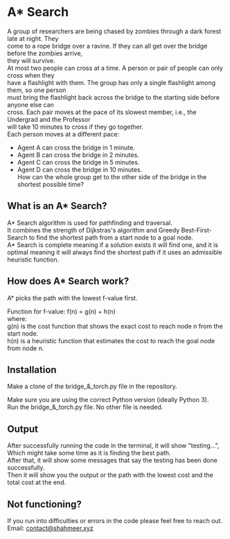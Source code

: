 # A* Search

A group of researchers are being chased by zombies through a dark forest late at night. They<br>
come to a rope bridge over a ravine. If they can all get over the bridge before the zombies arrive,<br>
they will survive.<br>
At most two people can cross at a time. A person or pair of people can only cross when they<br>
have a flashlight with them. The group has only a single flashlight among them, so one person<br>
must bring the flashlight back across the bridge to the starting side before anyone else can<br>
cross. Each pair moves at the pace of its slowest member, i.e., the Undergrad and the Professor<br>
will take 10 minutes to cross if they go together.<br>
Each person moves at a different pace:<br>
- Agent A can cross the bridge in 1 minute.<br>
- Agent B can cross the bridge in 2 minutes.<br>
- Agent C can cross the bridge in 5 minutes.<br>
- Agent D can cross the bridge in 10 minutes.<br>
How can the whole group get to the other side of the bridge in the shortest possible time?<br>

## What is an A* Search?

A* Search algorithm is used for pathfinding and traversal.<br>
It combines the strength of Dijkstras's algorithm and Greedy Best-First-Search to find the shortest path from a start node to a goal node.<br>
A* Search is complete meaning if a solution exists it will find one, and it is optimal meaning it will always find the shortest path if it uses an admissible heuristic function.

## How does A* Search work?

A* picks the path with the lowest f-value first.<br>

Function for f-value: f(n) = g(n) + h(n)<br>
where:<br>
g(n) is the cost function that shows the exact cost to reach node n from the start node.<br>
h(n) is a heuristic function that estimates the cost to reach the goal node from node n.<br>


## Installation

Make a clone of the bridge_&_torch.py file in the repository.

Make sure you are using the correct Python version (ideally Python 3).<br>
Run the bridge_&_torch.py file. No other file is needed.

## Output

After successfully running the code in the terminal, it will show "testing...", Which might take some time as it is finding the best path.<br>
After that, it will show some messages that say the testing has been done successfully.<br>
Then it will show you the output or the path with the lowest cost and the total cost at the end.

## Not functioning?
If you run into difficulties or errors in the code please feel free to reach out.<br>
Email: contact@shahmeer.xyz
